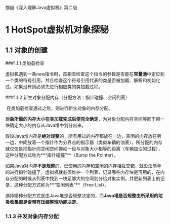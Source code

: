 摘自《深入理解Java虚拟机》第二版

# 1 HotSpot虚拟机对象探秘

## 1.1 对象的创建

###1.1.1 类加载检查

​	虚拟机遇到一条new指令时，首相去检查这个指令的参数是否能在**常量池**中定位到一个类的符号引用，并且检查这个符号引用代表的类是否被加载、解析和初始化过。如果没有则必须先进行相应类的类加载过程。

###1.1.2 新生对象分配内存（分配方法：指针碰撞、空闲列表）

​	在类加载检查通过之后，则进行新生对象的内存分配。

​	 **对象所需的内存大小在类加载完成后便完全确定**，为对象分配内存空间等同于把一块确定大小的内存从Java堆中划分出来。

​	假设Java堆内存是**绝对规整**的，所有用过的内存都放在一边，空闲的内存放在另一边，中间放着一个指针作为分界点的指示器（类似车辆的油表），所分配的内存就仅仅是把指针向空闲空间挪动一段与对象大小相等的距离（车辆加油的过程），这种分配方式称为**“指针碰撞”**（Bump the Pointer）。

​	如果Java对内存**不是规整**的，已使用的内存和空闲的内存相互交错，就没法简单的进行指针碰撞了，虚拟机就必须维护一个列表，记录哪些内存块是可用的，在内存分配的时候从列表中找到一块足够大的空间划分给对象实例，并更新列表上的记录，这种分配方式称为**“空闲列表”**（Free List）。

​	选择哪种分配方式是由Java堆是否规整决定的，而**Java堆是否规整由所采用的垃圾收集器是否带有压缩整理功能决定**。

### 1.1.3 并发对象内存分配



